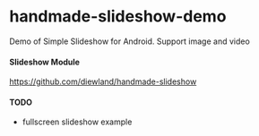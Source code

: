 # handmade-slideshow-demo
Demo of Simple Slideshow for Android. Support image and video

#### Slideshow Module
https://github.com/diewland/handmade-slideshow


#### TODO
* fullscreen slideshow example
